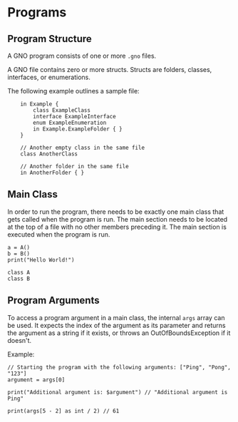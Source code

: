 # Programs

## Program Structure

A GNO program consists of one or more `.gno` files.

A GNO file contains zero or more structs. Structs are folders, classes, interfaces, or enumerations.

The following example outlines a sample file:

```gno
    in Example {
        class ExampleClass
        interface ExampleInterface
        enum ExampleEnumeration
        in Example.ExampleFolder { }
    }

    // Another empty class in the same file
    class AnotherClass

    // Another folder in the same file
    in AnotherFolder { }
```

## Main Class

In order to run the program, there needs to be exactly one main class that gets called when the
program is run. The main section needs to be located at the top of a file with no other members
preceding it. The main section is executed when the program is run.

```gno
a = A()
b = B()
print("Hello World!")

class A
class B
```

## Program Arguments

To access a program argument in a main class, the internal `args` array can be used.
It expects the index of the argument as its parameter and returns the argument as a string if it
exists, or throws an OutOfBoundsException if it doesn't.

Example:

```gno
// Starting the program with the following arguments: ["Ping", "Pong", "123"]
argument = args[0]

print("Additional argument is: $argument") // "Additional argument is Ping"

print(args[5 - 2] as int / 2) // 61
```
